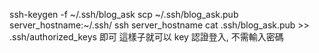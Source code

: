 ssh-keygen -f ~/.ssh/blog_ask
scp ~/.ssh/blog_ask.pub server_hostname:~/.ssh/
ssh server_hostname
cat .ssh/blog_ask.pub >> .ssh/authorized_keys 即可
這樣子就可以 key 認證登入, 不需輸入密碼

